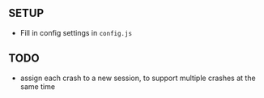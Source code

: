 ## SETUP
* Fill in config settings in `config.js`

## TODO

* assign each crash to a new session, to support multiple crashes at the same time
